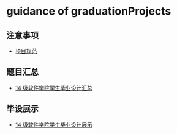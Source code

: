 # guidance of graduationProjects

## 注意事项

- [项目规范](suggest.md)

## 题目汇总

- [14 级软件学院学生毕业设计汇总](https://github.com/liujinmenghaoren/graduation-projects/issues/1)

## 毕设展示

- [14 级软件学院学生毕业设计展示]()
